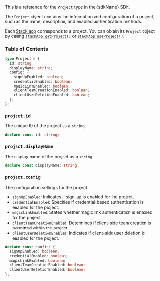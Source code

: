 This is a reference for the `Project` type in the {sdkName} SDK.

The `Project` object contains the information and configuration of a project, such as the name, description, and enabled authentication methods.

Each [Stack app](/docs/neon-auth/concepts/stack-app) corresponds to a project. You can obtain its `Project` object by calling [`stackApp.getProject()`](../objects/stack-app#stackappgetproject)
or [`stackApp.useProject()`](../objects/stack-app#stackappuseproject).

### Table of Contents

```typescript
type Project = {
  id: string;
  displayName: string;
  config: {
    signUpEnabled: boolean;
    credentialEnabled: boolean;
    magicLinkEnabled: boolean;
    clientTeamCreationEnabled: boolean;
    clientUserDeletionEnabled: boolean;
  };
};
```

### `project.id`

The unique ID of the project as a `string`.

```typescript
declare const id: string;
```

### `project.displayName`

The display name of the project as a `string`.

```typescript
declare const displayName: string;
```

### `project.config`

The configuration settings for the project.

- `signUpEnabled`: Indicates if sign-up is enabled for the project.
- `credentialEnabled`: Specifies if credential-based authentication is enabled for the project.
- `magicLinkEnabled`: States whether magic link authentication is enabled for the project.
- `clientTeamCreationEnabled`: Determines if client-side team creation is permitted within the project.
- `clientUserDeletionEnabled`: Indicates if client-side user deletion is enabled for the project.

```typescript
declare const config: {
  signUpEnabled: boolean;
  credentialEnabled: boolean;
  magicLinkEnabled: boolean;
  clientTeamCreationEnabled: boolean;
  clientUserDeletionEnabled: boolean;
};
```
